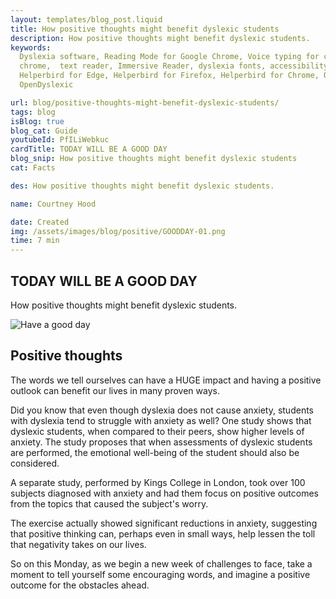 ```yaml
---
layout: templates/blog_post.liquid
title: How positive thoughts might benefit dyslexic students
description: How positive thoughts might benefit dyslexic students.
keywords:
  Dyslexia software, Reading Mode for Google Chrome, Voice typing for chrome, Text to speech for
  chrome,  text reader, Immersive Reader, dyslexia fonts, accessibility software, dyslexia software,
  Helperbird for Edge, Helperbird for Firefox, Helperbird for Chrome, Opendyslexic for Chrome,
  OpenDyslexic

url: blog/positive-thoughts-might-benefit-dyslexic-students/
tags: blog
isBlog: true
blog_cat: Guide
youtubeId: PfILiWebkuc
cardTitle: TODAY WILL BE A GOOD DAY
blog_snip: How positive thoughts might benefit dyslexic students
cat: Facts

des: How positive thoughts might benefit dyslexic students.

name: Courtney Hood

date: Created
img: /assets/images/blog/positive/GOODDAY-01.png
time: 7 min
---
```


## TODAY WILL BE A GOOD DAY

How positive thoughts might benefit dyslexic students.

![Have a good day](/assets/images/blog/positive/GOODDAY-01.png)

## Positive thoughts

The words we tell ourselves can have a HUGE impact and having a positive outlook can benefit our
lives in many proven ways.

Did you know that even though dyslexia does not cause anxiety, students with dyslexia tend to
struggle with anxiety as well? One study shows that dyslexic students, when compared to their peers,
show higher levels of anxiety. The study proposes that when assessments of dyslexic students are
performed, the emotional well-being of the student should also be considered.

A separate study, performed by Kings College in London, took over 100 subjects diagnosed with
anxiety and had them focus on positive outcomes from the topics that caused the subject's worry.

The exercise actually showed significant reductions in anxiety, suggesting that positive thinking
can, perhaps even in small ways, help lessen the toll that negativity takes on our lives.

So on this Monday, as we begin a new week of challenges to face, take a moment to tell yourself some
encouraging words, and imagine a positive outcome for the obstacles ahead.
